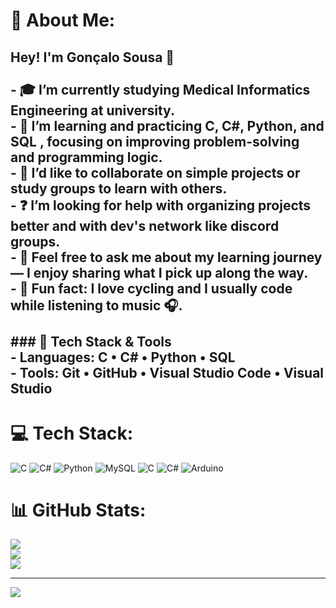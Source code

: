 # 💫 About Me:
## Hey! I'm Gonçalo Sousa 👋<br><br>- 🎓 I’m currently studying **Medical Informatics Engineering** at university.<br>- 🌱 I’m learning and practicing **C, C#, Python, and SQL** , focusing on improving problem-solving and programming logic.<br>- 🤝 I’d like to collaborate on simple projects or study groups to learn with others.<br>- ❓ I’m looking for help with organizing projects better and with dev's network like discord groups.<br>- 💬 Feel free to ask me about my learning journey — I enjoy sharing what I pick up along the way.<br>- 🚴 **Fun fact:** I love cycling and I usually code while listening to music 🎧.<br><br>### 🚀 Tech Stack & Tools<br>- **Languages:** C • C# • Python • SQL<br>- **Tools:** Git • GitHub • Visual Studio Code • Visual Studio<br>


# 💻 Tech Stack:
![C](https://img.shields.io/badge/c-%2300599C.svg?style=for-the-badge&logo=c&logoColor=white) ![C#](https://img.shields.io/badge/c%23-%23239120.svg?style=for-the-badge&logo=csharp&logoColor=white) ![Python](https://img.shields.io/badge/python-3670A0?style=for-the-badge&logo=python&logoColor=ffdd54) ![MySQL](https://img.shields.io/badge/mysql-4479A1.svg?style=for-the-badge&logo=mysql&logoColor=white) ![C](https://img.shields.io/badge/c-%2300599C.svg?style=for-the-badge&logo=c&logoColor=white) ![C#](https://img.shields.io/badge/c%23-%23239120.svg?style=for-the-badge&logo=csharp&logoColor=white) ![Arduino](https://img.shields.io/badge/-Arduino-00979D?style=for-the-badge&logo=Arduino&logoColor=white)
# 📊 GitHub Stats:
![](https://github-readme-stats.vercel.app/api?username=Gmsousa28&theme=dark&hide_border=false&include_all_commits=false&count_private=false)<br/>
![](https://nirzak-streak-stats.vercel.app/?user=Gmsousa28&theme=dark&hide_border=false)<br/>
![](https://github-readme-stats.vercel.app/api/top-langs/?username=Gmsousa28&theme=dark&hide_border=false&include_all_commits=false&count_private=false&layout=compact)

---
[![](https://visitcount.itsvg.in/api?id=Gmsousa28&icon=0&color=0)](https://visitcount.itsvg.in)

<!-- Proudly created with GPRM ( https://gprm.itsvg.in ) -->
